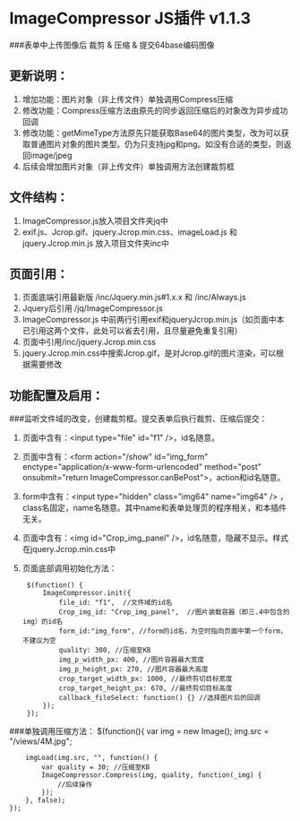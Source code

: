 # ImageCompressor JS插件 v1.1.3
###表单中上传图像后 裁剪 & 压缩 & 提交64base编码图像

更新说明：
-------------
1. 增加功能：图片对象（非上传文件）单独调用Compress压缩
2. 修改功能：Compress压缩方法由原先的同步返回压缩后的对象改为异步成功回调
3. 修改功能：getMimeType方法原先只能获取Base64的图片类型，改为可以获取普通图片对象的图片类型。仍为只支持jpg和png。如没有合适的类型，则返回image/jpeg
4. 后续会增加图片对象（非上传文件）单独调用方法创建裁剪框

文件结构：
-------------
1. ImageCompressor.js放入项目文件夹jq中
2. exif.js、Jcrop.gif、jquery.Jcrop.min.css、imageLoad.js 和 jquery.Jcrop.min.js 放入项目文件夹inc中

页面引用：
-------------
1. 页面底端引用最新版 /inc/Jquery.min.js#1.x.x 和 /inc/Always.js
2. Jquery后引用 /jq/ImageCompressor.js
3. ImageCompressor.js 中前两行引用exif和jqueryJcrop.min.js（如页面中本已引用这两个文件，此处可以省去引用，且尽量避免重复引用）
4. 页面<head>中引用/inc/jquery.Jcrop.min.css
5. jquery.Jcrop.min.css中搜索Jcrop.gif，是对Jcrop.gif的图片渲染，可以根据需要修改

功能配置及启用：
--------------

###监听文件域的改变，创建裁剪框。提交表单后执行裁剪、压缩后提交：
1. 页面中含有：\<input type="file" id="f1" />，id名随意。
2. 页面中含有：\<form action="/show" id="img_form" enctype="application/x-www-form-urlencoded" method="post" onsubmit="return ImageCompressor.canBePost">，action和id名随意。
3. form中含有：\<input type="hidden" class="img64" name="img64" /> <input type="hidden" class="ext" name="ext" />，class名固定，name名随意。其中name和表单处理页的程序相关，和本插件无关。
4. 页面中含有：\<img id="Crop_img_panel" />，id名随意，隐藏不显示。样式在jquery.Jcrop.min.css中
5. 页面底部调用初始化方法：

		$(function() {
	        ImageCompressor.init({
	            file_id: "f1",	//文件域的id名
	            Crop_img_id: "Crop_img_panel",	//图片装载容器（即三.4中包含的img）的id名
	            form_id:"img_form",	//form的id名，为空时指向页面中第一个form，不建议为空
	            quality: 300, //压缩至KB
	            img_p_width_px: 400, //图片容器最大宽度
	            img_p_height_px: 270, //图片容器最大高度
	            crop_target_width_px: 1000, //最终剪切目标宽度
	            crop_target_height_px: 670, //最终剪切目标高度
	            callback_fileSelect: function() {} //选择图片后的回调
	        });
	    });

###单独调用压缩方法：
	<script src="/inc/imageLoad.js" type="text/javascript"></script>
	$(function(){
        var img = new Image();
        img.src = "/views/4M.jpg";

        imgLoad(img.src, "", function() {
            var quality = 30; //压缩至KB
            ImageCompressor.Compress(img, quality, function(_img) {
                //后续操作
            });
        }, false);
	});
